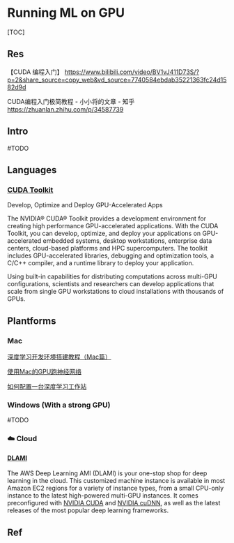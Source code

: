 # Running ML on GPU

[TOC]



## Res

【CUDA 编程入门】 https://www.bilibili.com/video/BV1vJ411D73S/?p=2&share_source=copy_web&vd_source=7740584ebdab35221363fc24d1582d9d

CUDA编程入门极简教程 - 小小将的文章 - 知乎 https://zhuanlan.zhihu.com/p/34587739



## Intro
#TODO


## Languages

### [CUDA Toolkit](https://developer.nvidia.com/cuda-toolkit)

Develop, Optimize and Deploy GPU-Accelerated Apps

The NVIDIA® CUDA® Toolkit provides a development environment for creating high performance GPU-accelerated applications. With the CUDA Toolkit, you can develop, optimize, and deploy your applications on GPU-accelerated embedded systems, desktop workstations, enterprise data centers, cloud-based platforms and HPC supercomputers. The toolkit includes GPU-accelerated libraries, debugging and optimization tools, a C/C++ compiler, and a runtime library to deploy your application.

Using built-in capabilities for distributing computations across multi-GPU configurations, scientists and researchers can develop applications that scale from single GPU workstations to cloud installations with thousands of GPUs.



## Plantforms

### Mac
[深度学习开发环境搭建教程（Mac篇）](https://www.cnblogs.com/iloveai/p/shen-du-xue-xi-kai-fa-huan-jing-da-jian-jiao-cheng.html) 

[使用Mac的GPU跑神经网络](https://yns.readthedocs.io/ProblemSolving/Utilize_GPU_on_Mac.html)

[如何配置一台深度学习工作站](https://dl.ypw.io/how-to-build-deep-learning-workstation/)


### Windows (With a strong GPU)

#TODO


### ☁️ Cloud
#### [DLAMI](https://docs.aws.amazon.com/dlami/latest/devguide/what-is-dlami.html)
The AWS Deep Learning AMI (DLAMI) is your one-stop shop for deep learning in the cloud. This customized machine instance is available in most Amazon EC2 regions for a variety of instance types, from a small CPU-only instance to the latest high-powered multi-GPU instances. It comes preconfigured with [NVIDIA CUDA](https://developer.nvidia.com/cuda-zone) and [NVIDIA cuDNN](https://developer.nvidia.com/cudnn), as well as the latest releases of the most popular deep learning frameworks.


[Working with GPUs on Amazon ECS]: https://docs.aws.amazon.com/AmazonECS/latest/developerguide/ecs-gpu.html
[AWS and NVIDIA]: https://aws.amazon.com/nvidia/



## Ref

